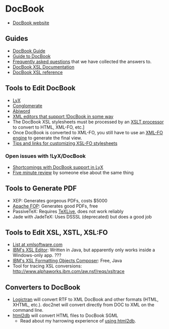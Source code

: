 # DocBook #

  * [DocBook website](http://www.docbook.org/)

## Guides ##

  * [DocBook Guide](http://www.docbook.org/tdg/en/)
  * [Guide to DocBook](http://www-106.ibm.com/developerworks/library/l-docbk.html)
  * [Frequently asked questions](DocBookFaq.md) that we have collected the answers to.
  * [DocBook XSL Documentation](http://docbook.sourceforge.net/release/xsl/current/doc/)
  * [DocBook XSL reference](http://docbook.sourceforge.net/release/xsl/current/doc/reference.html)

## Tools to Edit DocBook ##

  * [LyX](http://www.lyx.org/)
  * [Conglomerate](http://www.conglomerate.org/)
  * [Abiword](http://www.gnome.org/gnome-office/abiword.shtml)
  * [XML editors that support !DocBook in some way](XmlEditorWithDocBookSupport.md)
  * The DocBook XSL stylesheets must be processed by an [XSLT processor](XsltProcessors.md) to convert to HTML, XML-FO, etc.]
  * Once DocBook is converted to XML-FO, you still have to use an [XML-FO engine](XmlFoEngines.md) to generate the final view.
  * [Tips and links for customizing XSL-FO stylesheets](CustomizingXslFo.md)

### Open issues with !LyX/DocBook ###

  * [Shortcomings with DocBook support in LyX](LyxDocBookSupport.md)
  * [Five minute review](http://www.teledyn.com/help/XML/lyx2db/t1.html) by someone else about the same thing

## Tools to Generate PDF ##

  * XEP: Generates gorgeous PDFs, costs $5000
  * [Apache FOP](http://xmlgraphics.apache.org/fop/): Generates good PDFs, free
  * PassiveTeX: Requires [TeXLive](http://www.tug.org/texlive.html), does not work reliably
  * Jade with JadeTeX: Uses DSSSL (deprecated) but does a good job

## Tools to Edit XSL, XSTL, XSL:FO ##

  * [List at xmlsoftware.com](http://www.xmlsoftware.com/xsleditors/)
  * [IBM's XSL Editor](http://www.alphaworks.ibm.com/tech/xsleditor): Written in Java, but apparently only works inside a Windows-only app.  ???
  * [IBM's XSL Formatting Objects Composer](http://www.alphaworks.ibm.com/tech/xfc?open&l=766,t=grx,p=xfc): Free, Java
  * Tool for tracing XSL conversions: http://www.alphaworks.ibm.com/aw.nsf/reqs/xsltrace

## Converters to DocBook ##

  * [Logictran](http://www.logictran.com/) will convert RTF to XML DocBook and other formats (HTML, XHTML, etc.).  doc2net will convert directly from DOC to XML on the command line.
  * [html2db](http://freshmeat.net/projects/html2db/) will convert HTML files to DocBook SGML
    * Read about my harrowing experience of [using html2db](UsingHtml2DB.md).

